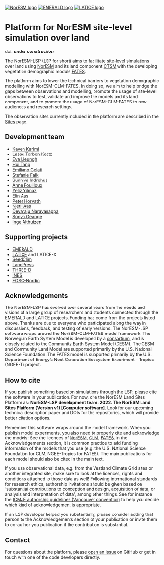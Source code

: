 
[![NorESM logo](https://tinyimg.io/i/9AdhM6J.png "the Norwegian Earth System Model")](https://www.noresm.org/)
[![EMERALD logo](https://tinyimg.io/i/O6Vkl1F.png "EMERALD project")](https://www.mn.uio.no/geo/english/research/projects/emerald/)
[![LATICE logo](https://tinyimg.io/i/4IM1ogh.png "Land-ATmosphere Interactions in Cold Environments research group")](https://www.mn.uio.no/geo/english/research/groups/latice/)


# Platform for NorESM site-level simulation over land

doi: ***under construction***

The NorESM-LSP (LSP for short) aims to facilitate site-level simulations over land using [NorESM](https://github.com/NorESMhub/NorESM) and its land component [CTSM](https://github.com/NorESMhub/CTSM) with the developing vegetation demographic module [FATES](https://github.com/NGEET/fates). 

The platform aims to lower the technical barriers to vegetation demographic modelling with NorESM-CLM-FATES. In doing so, we aim to help bridge the gaps between observations and modelling, promote the usage of site-level observations to test, validate and improve the models and its land component, and to promote the usage of NorESM-CLM-FATES to new audiences and research settings.

The observation sites currently included in the platform are described in the [Sites](https://noresmhub.github.io/noresm-land-sites-platform/land-sites/) page. 

## Development team
* [Kaveh Karimi](https://github.com/ka7eh)
* [Lasse Torben Keetz](https://github.com/lasseke)
* [Eva Lieungh](https://github.com/evalieungh)
* [Hui Tang](https://github.com/huitang-earth)
* [Emiliano Gelati](https://github.com/emiliano-gelati)
* [Stefanie Falk](https://github.com/ziu1986)
* [Sunniva Indrehus](https://github.com/sunnivin)
* [Anne Fouilloux](https://github.com/annefou)
* [Yeliz Yilmaz](https://github.com/yelizy)
* [Elin Aas](https://github.com/ecaas)
* [Peter Horvath](https://github.com/peterhor)
* [Kjetil Aas](https://github.com/kjetilaas)
* [Devaraju Narayanappa](https://github.com/devarajun)
* [Sonya Geange](https://github.com/srg101)
* [Inge Althuizen](https://github.com/ingealthuizen)

## Supporting projects
* [EMERALD](https://www.mn.uio.no/geo/english/research/projects/emerald/)
* [LATICE](https://www.mn.uio.no/geo/english/research/groups/latice/) and LATICE-X
* [SeedClim](https://www.uib.no/en/rg/EECRG/55395/seedclim)
* [LandPress](https://www.uib.no/en/rg/EECRG/95156/landpress)
* [THREE-D](https://www.uib.no/en/rg/EECRG/126712/three-d)
* [INES](https://www.ines.noresm.org/)
* [EOSC-Nordic](https://www.eosc-nordic.eu/)

## Acknowledgements
The NorESM-LSP has evolved over several years from the needs and visions of a large group of researchers and students connected through the EMERALD and LATICE projects. Funding has come from the projects listed above. Thanks are due to everyone who participated along the way in discussions, feedback, and testing of early versions.
The NorESM-LSP software wraps around the NorESM-CLM-FATES model framework. The Norwegian Earth System Model is developed by a [consortium](https://www.noresm.org/consortium/), and is closely related to the Community Earth System Model (CESM). The CESM and Community Land Model are supported primarily by the U.S. National Science Foundation. The FATES model is supported primarily by the U.S. Department of Energy’s Next Generation Ecosystem Experiment - Tropics (NGEE-T) project.

## How to cite
If you publish something based on simulations through the LSP, please cite the software in your publication. For now, cite the NorESM Land Sites Platform as: **NorESM-LSP development team. 2022. The NorESM Land Sites Platform (Version v1) [Computer software]**. Look for our upcoming technical description paper and DOIs for the repositories, which will provide better citation options. 

Remember this software wraps around the model framework. When you publish model experiments, you also need to properly cite and acknowledge the models: See the licences of [NorESM](https://github.com/NorESMhub/NorESM/blob/master/LICENSE.txt), [CLM](https://github.com/ESCOMP/CTSM/blob/master/LICENSE), [FATES](https://github.com/NGEET/fates/blob/master/LICENSE.txt). In the Acknowledgements section, it is common practice to add funding information of the models that you use (e.g. the U.S. National Science Foundation for CLM, NGEE-Tropics for FATES). The main publications for each model should also be cited in the main text.

If you use observational data, e.g. from the Vestland Climate Grid sites or another integrated site, make sure to look at the licences, rights and conditions attached to those data as well! Following international standards for research ethics, authorship invitations should be given based on 'substantial contributions to conception and design, acquisition of data, or analysis and interpretation of data', among other things. See for instance the [ICMJE authorship guidelines (Vancouver convention)](https://www.icmje.org/recommendations/browse/roles-and-responsibilities/defining-the-role-of-authors-and-contributors.html) to help you decide which kind of acknowledgement is appropriate. 

If an LSP developer helped you substantially, please consider adding that person to the Acknowledgements section of your publication or invite them to co-author you publication if the contribution is substantial. 

## Contact

For questions about the platform, please [open an issue](https://github.com/NorESMhub/noresm-land-sites-platform/issues/) on GitHub or get in touch with one of the code developers directly.
